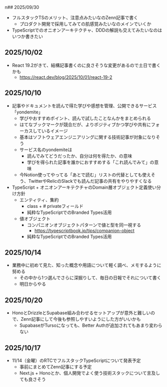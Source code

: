 n## 2025/09/30
- フルスタックTSのメリット、注意点みたいなのZenn記事で書く
	- プロダクト開発で採用してみての肌感覚みたいなのメインでいくか
- TypeScriptでのオニオンアーキテクチャ、DDDの解説も交えてみたいなのはいつか書きたい

## 2025/10/02
- React 19.2がきて、結構記事書くのに良さそうな変更があるので土日で書くかも
	- https://react.dev/blog/2025/10/01/react-19-2

## 2025/10/10
- 記事やドキュメントを読んで得た学びや感想を管理、公開できるサービス「yondemite」
	- 学びやおすすめポイント、読んで試したことなんかをまとめられる
	- はてなブックマークが競合だが、よりポジティブかつ学びや共有にフォーカスしているイメージ
	- 基本はソフトウェアエンジニアリングに関する技術記事が対象になりそう
	- サービス名のyondemiteは
		- 読んでみてどうだったか、自分は何を得たか、の意味
		- 学びを得られた記事を誰かにおすすめする「これ読んでみて」の意味
	- 今Notion使ってやってる「あとで読む」リストの代替としても使えそう、TwitterやRelicのSlackでも読んだ記事の共有をやりやすくなる
- TypeScript + オニオンアーキテクチャのDomain層オブジェクト定義使い分け方針
	- エンティティ、集約
		- class + # privateフィールド
		- 純粋なTypeScriptでのBranded Types活用
	- 値オブジェクト
		- コンパニオンオブジェクトパターンで値と型を同一視する
			- https://typescriptbook.jp/tips/companion-object
		- 純粋なTypeScriptでのBranded Types活用

## 2025/10/14
- 業務中に初めて見た、知った概念や用語について軽く調べ、メモするように努める
	- その中から1つ選んでさらに深掘りして、毎日の日報でそれについて書く
	- 明日からやる

## 2025/10/20
- HonoとDrizzleとSupabase組み合わせるセットアップが意外と難しいので、Zenn記事にして今後も参照しやすいようにした方がいいかも
	- SupabaseがTursoになっても、Better Authが追加されてもあまり変わらない

## 2025/10/17
- 11/14（金曜）のRTCでフルスタックTypeScriptについて発表予定
	- 事前にまとめてZenn記事にする予定
	- Next.js + Honoとか、個人開発でよく使う技術スタックについて言及しても良さそう